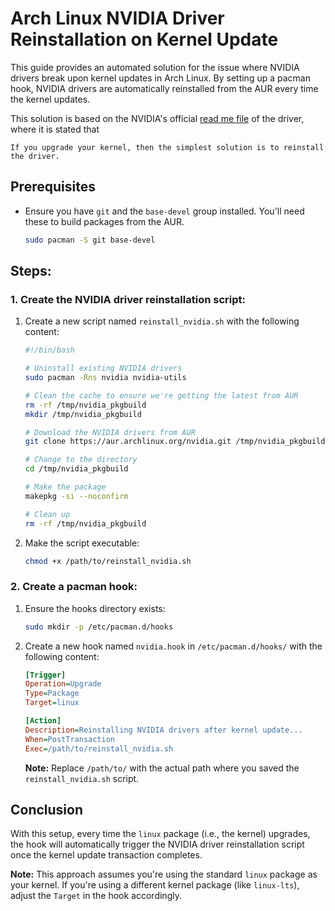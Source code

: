 # Arch Linux NVIDIA Driver Reinstallation on Kernel Update

This guide provides an automated solution for the issue where NVIDIA drivers break upon kernel updates in Arch Linux. By setting up a pacman hook, NVIDIA drivers are automatically reinstalled from the AUR every time the kernel updates.

This solution is based on the NVIDIA's official [read me file](https://download.nvidia.com/XFree86/Linux-x86_64/510.60.02/README/commonproblems.html) of the driver, where it is stated that

```
If you upgrade your kernel, then the simplest solution is to reinstall the driver.
```

## Prerequisites

- Ensure you have `git` and the `base-devel` group installed. You'll need these to build packages from the AUR.
  
  ```bash
  sudo pacman -S git base-devel
  ```

## Steps:

### 1. Create the NVIDIA driver reinstallation script:

1. Create a new script named `reinstall_nvidia.sh` with the following content:

    ```bash
    #!/bin/bash

    # Uninstall existing NVIDIA drivers
    sudo pacman -Rns nvidia nvidia-utils

    # Clean the cache to ensure we're getting the latest from AUR
    rm -rf /tmp/nvidia_pkgbuild
    mkdir /tmp/nvidia_pkgbuild

    # Download the NVIDIA drivers from AUR
    git clone https://aur.archlinux.org/nvidia.git /tmp/nvidia_pkgbuild

    # Change to the directory
    cd /tmp/nvidia_pkgbuild

    # Make the package
    makepkg -si --noconfirm

    # Clean up
    rm -rf /tmp/nvidia_pkgbuild
    ```

2. Make the script executable:

    ```bash
    chmod +x /path/to/reinstall_nvidia.sh
    ```

### 2. Create a pacman hook:

1. Ensure the hooks directory exists:

    ```bash
    sudo mkdir -p /etc/pacman.d/hooks
    ```

2. Create a new hook named `nvidia.hook` in `/etc/pacman.d/hooks/` with the following content:

    ```ini
    [Trigger]
    Operation=Upgrade
    Type=Package
    Target=linux

    [Action]
    Description=Reinstalling NVIDIA drivers after kernel update...
    When=PostTransaction
    Exec=/path/to/reinstall_nvidia.sh
    ```

    **Note:** Replace `/path/to/` with the actual path where you saved the `reinstall_nvidia.sh` script.

## Conclusion

With this setup, every time the `linux` package (i.e., the kernel) upgrades, the hook will automatically trigger the NVIDIA driver reinstallation script once the kernel update transaction completes.

**Note:** This approach assumes you're using the standard `linux` package as your kernel. If you're using a different kernel package (like `linux-lts`), adjust the `Target` in the hook accordingly.
